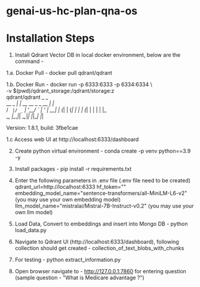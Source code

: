 # genai-us-hc-plan-qna-os

# Installation Steps

1. Install Qdrant Vector DB in local docker environment, below are the command - 

1.a. Docker Pull - 
docker pull qdrant/qdrant

1.b. Docker Run - 
docker run -p 6333:6333 -p 6334:6334 \                                                 
    -v $(pwd)/qdrant_storage:/qdrant/storage:z \
    qdrant/qdrant
           _                 _    
  __ _  __| |_ __ __ _ _ __ | |_  
 / _` |/ _` | '__/ _` | '_ \| __| 
| (_| | (_| | | | (_| | | | | |_  
 \__, |\__,_|_|  \__,_|_| |_|\__| 
    |_|                           

Version: 1.8.1, build: 3fbe1cae

1.c Access web UI at http://localhost:6333/dashboard

2. Create python virtual environment - conda create -p venv python==3.9 -y

2. Install packages - pip install -r requirements.txt

3. Enter the following parameters in .env file (.env file need to be created)
qdrant_url=http://localhost:6333
hf_token="<your own hugging face token>"
embedding_model_name="sentence-transformers/all-MiniLM-L6-v2" (you may use your own embedding model)
llm_model_name="mistralai/Mistral-7B-Instruct-v0.2" (you may use your own llm model)

4. Load Data, Convert to embeddings and insert into Mongo DB - python load_data.py

5. Navigate to Qdrant UI (http://localhost:6333/dashboard), following collection should get created - collection_of_text_blobs_with_chunks

6. For testing - python extract_information.py

7. Open browser navigate to - http://127.0.0.1:7860 for entering question (sample question - "What is Medicare advantage ?")
